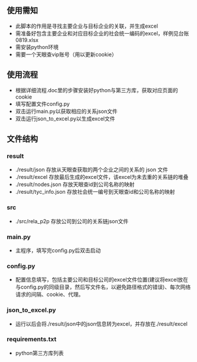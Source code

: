 ## 使用需知
+ 此脚本的作用是寻找主要企业与目标企业的关联，并生成excel
+ 需准备好包含主要企业和对应目标企业的社会统一编码的excel，样例见台账0819.xlsx
+ 需安装python环境
+ 需要一个天眼查vip账号（用以更新cookie）
## 使用流程
+ 根据详细流程.doc里的步骤安装好python与第三方库，获取对应页面的cookie
+ 填写配置文件config.py
+ 双击运行main.py以获取相应的关系json文件
+ 双击运行json_to_excel.py以生成excel文件


## 文件结构

### result
+ ./result/json 存放从天眼查获取的两个企业之间的关系的 json 文件
+ ./result/excel 存放最后生成的excel文件，该excel为未去重的关系链的堆叠
+ ./result/nodes.json 存放天眼查id到公司名称的映射
+ ./result/tyc_info.json 存放社会统一编号到天眼查id和公司名称的映射
### src
+ ./src/rela_p2p 存放公司到公司的关系链json文件
### main.py 
+ 主程序，填写完config.py后双击启动
### config.py
+ 配置信息填写，包括主要公司和目标公司的excel文件位置(建议将excel放在与config.py的同级目录，然后写文件名，以避免路径格式的错误)、每次网络请求的间隔、cookie、代理。
### json_to_excel.py
+ 运行以后会将./result/json中的json信息转为excel，并存放在./result/excel
### requirements.txt
+ python第三方库列表